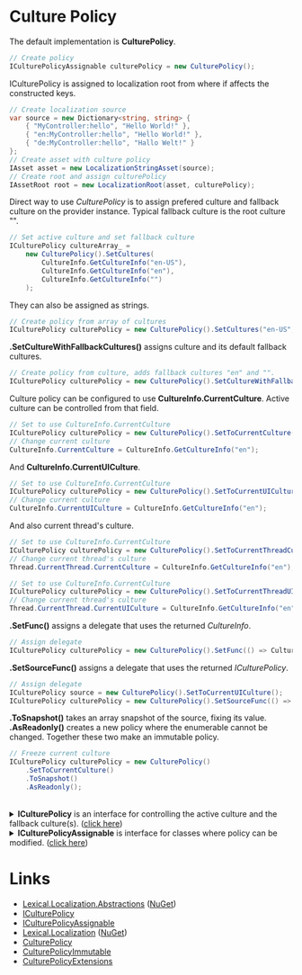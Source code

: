 # Culture Policy
The default implementation is **CulturePolicy**. 

```csharp
// Create policy
ICulturePolicyAssignable culturePolicy = new CulturePolicy();
```

ICulturePolicy is assigned to localization root from where if affects the constructed keys.

```csharp
// Create localization source
var source = new Dictionary<string, string> {
    { "MyController:hello", "Hello World!" },
    { "en:MyController:hello", "Hello World!" },
    { "de:MyController:hello", "Hallo Welt!" }
};
// Create asset with culture policy
IAsset asset = new LocalizationStringAsset(source);
// Create root and assign culturePolicy
IAssetRoot root = new LocalizationRoot(asset, culturePolicy);
```

Direct way to use *CulturePolicy* is to assign prefered culture and fallback culture on the provider instance.
Typical fallback culture is the root culture "".

```csharp
// Set active culture and set fallback culture
ICulturePolicy cultureArray_ =
    new CulturePolicy().SetCultures(
        CultureInfo.GetCultureInfo("en-US"),
        CultureInfo.GetCultureInfo("en"),
        CultureInfo.GetCultureInfo("")
    );
```

They can also be assigned as strings.

```csharp
// Create policy from array of cultures
ICulturePolicy culturePolicy = new CulturePolicy().SetCultures("en-US", "en", "");
```

**.SetCultureWithFallbackCultures()** assigns culture and its default fallback cultures.

```csharp
// Create policy from culture, adds fallback cultures "en" and "".
ICulturePolicy culturePolicy = new CulturePolicy().SetCultureWithFallbackCultures("en-US");
```

Culture policy can be configured to use **CultureInfo.CurrentCulture**. 
Active culture can be controlled from that field.

```csharp
// Set to use CultureInfo.CurrentCulture
ICulturePolicy culturePolicy = new CulturePolicy().SetToCurrentCulture();
// Change current culture
CultureInfo.CurrentCulture = CultureInfo.GetCultureInfo("en");
```
And **CultureInfo.CurrentUICulture**.

```csharp
// Set to use CultureInfo.CurrentCulture
ICulturePolicy culturePolicy = new CulturePolicy().SetToCurrentUICulture();
// Change current culture
CultureInfo.CurrentUICulture = CultureInfo.GetCultureInfo("en");
```

And also current thread's culture.

```csharp
// Set to use CultureInfo.CurrentCulture
ICulturePolicy culturePolicy = new CulturePolicy().SetToCurrentThreadCulture();
// Change current thread's culture
Thread.CurrentThread.CurrentCulture = CultureInfo.GetCultureInfo("en");
```

```csharp
// Set to use CultureInfo.CurrentCulture
ICulturePolicy culturePolicy = new CulturePolicy().SetToCurrentThreadUICulture();
// Change current thread's culture
Thread.CurrentThread.CurrentUICulture = CultureInfo.GetCultureInfo("en");
```

**.SetFunc()** assigns a delegate that uses the returned *CultureInfo*.

```csharp
// Assign delegate 
ICulturePolicy culturePolicy = new CulturePolicy().SetFunc(() => CultureInfo.GetCultureInfo("fi"));
```

**.SetSourceFunc()** assigns a delegate that uses the returned *ICulturePolicy*.

```csharp
// Assign delegate 
ICulturePolicy source = new CulturePolicy().SetToCurrentUICulture();
ICulturePolicy culturePolicy = new CulturePolicy().SetSourceFunc(() => source);
```

**.ToSnapshot()** takes an array snapshot of the source, fixing its value.
**.AsReadonly()** creates a new policy where the enumerable cannot be changed. 
Together these two make an immutable policy.

```csharp
// Freeze current culture
ICulturePolicy culturePolicy = new CulturePolicy()
    .SetToCurrentCulture()
    .ToSnapshot()
    .AsReadonly();
```

<br/>
<details>
  <summary><b>ICulturePolicy</b> is an interface for controlling the active culture and the fallback culture(s). (<u>click here</u>)</summary>

```csharp
/// <summary>
/// Interface for policy that returns active culture policy, and fallback cultures.
/// </summary>
public interface ICulturePolicy
{
    /// <summary>
    /// Enumerable that returns first the active culture, and then fallback cultures.
    /// 
    /// For example: "en-UK", "en", "".
    /// </summary>
    IEnumerable<CultureInfo> Cultures { get; }
}
```
</details>

<details>
  <summary><b>ICulturePolicyAssignable</b> is interface for classes where policy can be modified. (<u>click here</u>)</summary>

```csharp
/// <summary>
/// Interface for culture policy where culture is assignable.
/// </summary>
public interface ICulturePolicyAssignable : ICulturePolicy
{
    /// <summary>
    /// Set new enumerable of cultures. The first element is active culture, others fallback cultures.
    /// </summary>
    /// <param name="cultureEnumerable"></param>
    /// <returns></returns>
    ICulturePolicyAssignable SetCultures(IEnumerable<CultureInfo> cultureEnumerable);
}
```
</details>

# Links
* [Lexical.Localization.Abstractions](https://github.com/tagcode/Lexical.Localization/tree/master/Lexical.Localization.Abstractions) ([NuGet](https://www.nuget.org/packages/Lexical.Localization.Abstractions/))
 * [ICulturePolicy](https://github.com/tagcode/Lexical.Localization/blob/master/Lexical.Localization.Abstractions/CulturePolicy/ICulturePolicy.cs)
 * [ICulturePolicyAssignable](https://github.com/tagcode/Lexical.Localization/blob/master/Lexical.Localization.Abstractions/CulturePolicy/ICulturePolicy.cs)
* [Lexical.Localization](https://github.com/tagcode/Lexical.Localization/tree/master/Lexical.Localization) ([NuGet](https://www.nuget.org/packages/Lexical.Localization/))
 * [CulturePolicy](https://github.com/tagcode/Lexical.Localization/blob/master/Lexical.Localization/CulturePolicy/CulturePolicy.cs)
 * [CulturePolicyImmutable](https://github.com/tagcode/Lexical.Localization/blob/master/Lexical.Localization/CulturePolicy/CulturePolicyImmutable.cs)
 * [CulturePolicyExtensions](https://github.com/tagcode/Lexical.Localization/blob/master/Lexical.Localization/CulturePolicy/CulturePolicyExtensions.cs)
